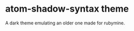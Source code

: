 # atom-shadow-syntax theme

A dark theme emulating an older one made for rubymine.

<!-- ![A screenshot of your theme](https link to the image) -->
